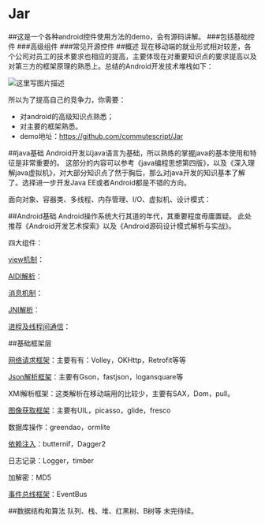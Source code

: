 # Jar
##这是一个各种android控件使用方法的demo，会有源码讲解。
###包括基础控件
###高级组件
###常见开源控件
##概述
现在移动端的就业形式相对较差，各个公司对员工的技术要求也相应的提高，主要体现在对重要知识点的要求提高以及对第三方的框架原理的熟悉上。总结的Android开发技术堆栈如下：

![这里写图片描述](http://img.blog.csdn.net/20170511144632884?watermark/2/text/aHR0cDovL2Jsb2cuY3Nkbi5uZXQvdTAxMTA3MjYxMw==/font/5a6L5L2T/fontsize/400/fill/I0JBQkFCMA==/dissolve/70/gravity/SouthEast)
                            
所以为了提高自己的竞争力，你需要：
- 对android的高级知识点熟悉；
- 对主要的框架熟悉。
- demo地址：https://github.com/commutescript/Jar

##java基础
Android开发以java语言为基础，所以熟练的掌握java的基本使用和特征是非常重要的。
这部分的内容可以参考《java编程思想第四版》，以及《深入理解java虚拟机》，对大部分知识点了然于胸后，那么对java开发的知识基本了解了。选择进一步开发Java EE或者Android都是不错的方向。

面向对象、容器类、多线程、内存管理、I/O、虚拟机、设计模式：


##Android基础
Android操作系统大行其道的年代，其重要程度毋庸置疑。
此处推荐《Android开发艺术探索》以及《Android源码设计模式解析与实战》。

四大组件：

[view机制](http://blog.csdn.net/u011072613/article/details/72905027)：

[AIDl解析](http://blog.csdn.net/u011072613/article/details/71629741)：

[消息机制](http://blog.csdn.net/u011072613/article/details/71632252)：

[JNI解析](http://blog.csdn.net/u011072613/article/details/71604752)：

[进程及线程间通信](http://blog.csdn.net/u011072613/article/details/58603822)：


##基础框架层

[网络请求框架](http://blog.csdn.net/u011072613/article/details/72905000)：主要有有：Volley，OKHttp，Retrofit等等

[Json解析框架](http://blog.csdn.net/u011072613/article/details/72905007)：主要有Gson，fastjson，logansquare等

XMl解析框架：这类解析在移动端用的比较少，主要有SAX，Dom，pull。

[图像获取框架](http://blog.csdn.net/u011072613/article/details/72905016)：主要有UIL，picasso，glide，fresco

数据库操作：greendao，ormlite

[依赖注入](http://blog.csdn.net/u011072613/article/details/72905054)：butternif，Dagger2

日志记录：Logger，timber

加解密：MD5

[事件总线框架](http://blog.csdn.net/u011072613/article/details/72905063)：EventBus


##数据结构和算法
队列、栈、堆、红黑树、B树等
未完待续。


